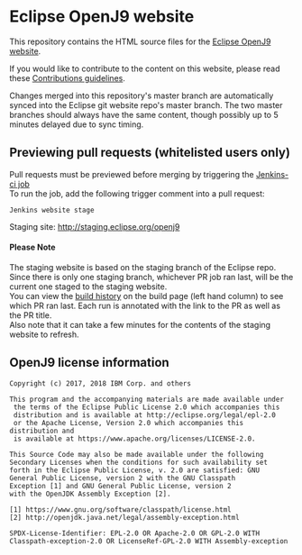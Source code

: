 <!--
Copyright (c) 2017, 2017 IBM Corp. and others

This program and the accompanying materials are made available under
the terms of the Eclipse Public License 2.0 which accompanies this
distribution and is available at https://www.eclipse.org/legal/epl-2.0/
or the Apache License, Version 2.0 which accompanies this distribution and
is available at https://www.apache.org/licenses/LICENSE-2.0.

This Source Code may also be made available under the following
Secondary Licenses when the conditions for such availability set
forth in the Eclipse Public License, v. 2.0 are satisfied: GNU
General Public License, version 2 with the GNU Classpath
Exception [1] and GNU General Public License, version 2 with the
OpenJDK Assembly Exception [2].

[1] https://www.gnu.org/software/classpath/license.html
[2] http://openjdk.java.net/legal/assembly-exception.html

SPDX-License-Identifier: EPL-2.0 OR Apache-2.0 OR GPL-2.0 WITH Classpath-exception-2.0 OR LicenseRef-GPL-2.0 WITH Assembly-exception

The project website pages cannot be redistributed
-->
# Eclipse OpenJ9 website


This repository contains the HTML source files for the [Eclipse OpenJ9 website](http://www.eclipse.org/openj9).

If you would like to contribute to the content on this website, please read
these [Contributions guidelines](https://github.com/eclipse/openj9/blob/master/CONTRIBUTING.md).

Changes merged into this repository's master branch are automatically synced into the Eclipse git website repo's master branch. The two master branches should always have the same content, though possibly up to 5 minutes delayed due to sync timing.

## Previewing pull requests (whitelisted users only)

Pull requests must be previewed before merging by triggering the [Jenkins-ci job](https://ci.eclipse.org/openj9/job/PullRequest-Website-test_on_staging_site/)  
To run the job, add the following trigger comment into a pull request:  
```
Jenkins website stage
```  
Staging site: http://staging.eclipse.org/openj9

#### Please Note
The staging website is based on the staging branch of the Eclipse repo.  
Since there is only one staging branch, whichever PR job ran last, will be the current one staged to the staging website.  
You can view the [build history](https://ci.eclipse.org/openj9/job/PullRequest-Website-test_on_staging_site/) on the build page (left hand column) to see which PR ran last. Each run is annotated with the link to the PR as well as the PR title.  
Also note that it can take a few minutes for the contents of the staging website to refresh.

## OpenJ9 license information

```
Copyright (c) 2017, 2018 IBM Corp. and others

This program and the accompanying materials are made available under
 the terms of the Eclipse Public License 2.0 which accompanies this
 distribution and is available at http://eclipse.org/legal/epl-2.0
 or the Apache License, Version 2.0 which accompanies this distribution and
 is available at https://www.apache.org/licenses/LICENSE-2.0. 

This Source Code may also be made available under the following
Secondary Licenses when the conditions for such availability set
forth in the Eclipse Public License, v. 2.0 are satisfied: GNU
General Public License, version 2 with the GNU Classpath
Exception [1] and GNU General Public License, version 2
with the OpenJDK Assembly Exception [2]. 

[1] https://www.gnu.org/software/classpath/license.html  
[2] http://openjdk.java.net/legal/assembly-exception.html 

SPDX-License-Identifier: EPL-2.0 OR Apache-2.0 OR GPL-2.0 WITH Classpath-exception-2.0 OR LicenseRef-GPL-2.0 WITH Assembly-exception
```
